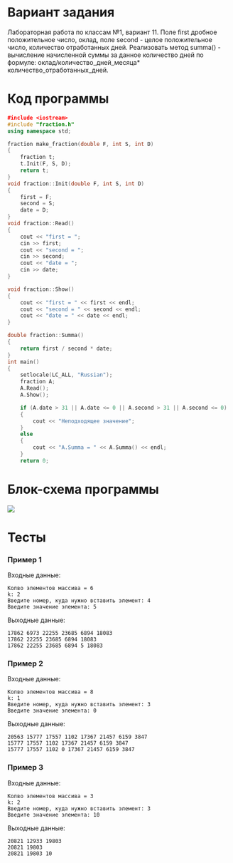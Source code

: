 # Вариант задания
Лабораторная работа по классам №1, вариант 11. 
Поле first дробное положительное число, оклад, поле second - целое положительное число, количество отработанных дней. Реализовать метод summa() - вычисление начисленной суммы за данное количество дней по формуле: оклад/количество_дней_месяца* количество_отработанных_дней.
# Код программы
```cpp
﻿#include <iostream>
#include "fraction.h"
using namespace std;

fraction make_fraction(double F, int S, int D)
{
    fraction t;
    t.Init(F, S, D);
    return t;
}
void fraction::Init(double F, int S, int D)
{
    first = F;
    second = S;
    date = D;
}
void fraction::Read()
{
    cout << "first = ";
    cin >> first;
    cout << "second = ";
    cin >> second;
    cout << "date = ";
    cin >> date;
}

void fraction::Show()
{
    cout << "first = " << first << endl;
    cout << "second = " << second << endl;
    cout << "date = " << date << endl;
}

double fraction::Summa()
{
    return first / second * date;
}
int main()
{
    setlocale(LC_ALL, "Russian");
    fraction A;
    A.Read();
    A.Show();

    if (A.date > 31 || A.date <= 0 || A.second > 31 || A.second <= 0)
    {
        cout << "Неподходящее значение";
    }
    else
    {
        cout << "A.Summa = " << A.Summa() << endl;
    }
    return 0;

```
# Блок-схема программы
<image src="class1.png">
	
# Тесты
### Пример 1
Входные данные:
```
Колво элементов массива = 6
k: 2
Введите номер, куда нужно вставить элемент: 4
Введите значение элемента: 5
```
Выходные данные:
```
17862 6973 22255 23685 6894 18083
17862 22255 23685 6894 18083
17862 22255 23685 6894 5 18083
```
### Пример 2
Входные данные:
```
Колво элементов массива = 8
k: 1
Введите номер, куда нужно вставить элемент: 3
Введите значение элемента: 0
```
Выходные данные:
```
20563 15777 17557 1102 17367 21457 6159 3847
15777 17557 1102 17367 21457 6159 3847
15777 17557 1102 0 17367 21457 6159 3847
```
### Пример 3
Входные данные:
```
Колво элементов массива = 3
k: 2
Введите номер, куда нужно вставить элемент: 3
Введите значение элемента: 10
```
Выходные данные:
```
20821 12933 19803
20821 19803
20821 19803 10
```
